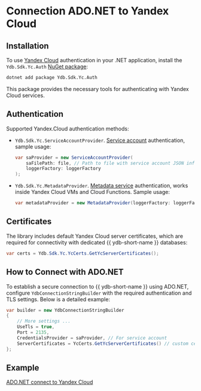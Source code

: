 # Connection ADO.NET to Yandex Cloud

## Installation

To use [Yandex Cloud](https://yandex.cloud/en) authentication in your .NET application, install the `Ydb.Sdk.Yc.Auth` [NuGet package](https://www.nuget.org/packages/Ydb.Sdk.Yc.Auth/):

```bash
dotnet add package Ydb.Sdk.Yc.Auth
```

This package provides the necessary tools for authenticating with Yandex Cloud services.

## Authentication

Supported Yandex.Cloud authentication methods:

- `Ydb.Sdk.Yc.ServiceAccountProvider`. [Service account](https://yandex.cloud/en/docs/iam/concepts/users/service-account) authentication, sample usage:

    ```c#
    var saProvider = new ServiceAccountProvider(
        saFilePath: file, // Path to file with service account JSON info
        loggerFactory: loggerFactory
    );
    ```

- `Ydb.Sdk.Yc.MetadataProvider`. [Metadata service](https://yandex.cloud/en/docs/compute/operations/vm-connect/auth-inside-vm) authentication, works inside Yandex Cloud VMs and Cloud Functions. Sample usage:

    ```c#
    var metadataProvider = new MetadataProvider(loggerFactory: loggerFactory);
    ```

## Certificates

The library includes default Yandex Cloud server certificates, which are required for connectivity with dedicated {{ ydb-short-name }} databases:

```c#
var certs = Ydb.Sdk.Yc.YcCerts.GetYcServerCertificates();
```

## How to Connect with ADO.NET

To establish a secure connection to {{ ydb-short-name }} using ADO.NET, configure `YdbConnectionStringBuilder` with the required authentication and TLS settings. Below is a detailed example:

```c#
var builder = new YdbConnectionStringBuilder
{
    // More settings ...
    UseTls = true,
    Port = 2135,
    CredentialsProvider = saProvider, // For service account
    ServerCertificates = YcCerts.GetYcServerCertificates() // custom certificates Yandex Cloud
};
```

## Example

[ADO.NET connect to Yandex Cloud](https://github.com/ydb-platform/ydb-dotnet-sdk/tree/main/examples/src/YC)
